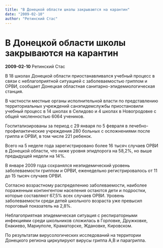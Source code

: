 ```yaml
---
title: "В Донецкой области школы закрываются на карантин"
date: "2009-02-10"
author: "Ретинский Стас"
---
```


# В Донецкой области школы закрываются на карантин

**2009-02-10** Ретинский Стас

В 18 школах Донецкой области приостанавливался учебный процесс в связи с неблагоприятной ситуацией с заболеваемостью гриппом и ОРВИ, сообщает Донецкая областная санитарно-эпидемиологическая станция.

В частности местные органы исполнительной власти по представлению территориальных учреждений санэпидемслужбы приостановили учебный процесс в 14 школах в Селидово и 4 школах в Новогродовке с общей численностью 6064 учеников.

 

 Госпитализированы за период с 29 января по 5 февраля в лечебно-профилактические учреждения 280 больных с осложнениями после гриппа и ОРВИ, в том числе 221 ребенок.

 

 Всего на 5 неделе года зарегистрировано более 16 тысяч случаев ОРВИ в Донецкой области, что ниже уровня эпидпорога на 58,2%, но выше предыдущей недели на 14%.

 

 В январе 2009 года сохранялся неэпидемический уровень заболеваемости гриппом и ОРВИ, еженедельно регистрировалось от 11 до 15 тысяч случаев ОРВИ.

 

 Согласно возрастному распределению заболеваемости, наиболее пораженным контингентом населения остаются дети и подростки, которые составляют 67,5% всех случаев ОРВИ. Уровень заболеваемости среди детей школьного возраста уже превысил пороговый показатель на 2,8%.

 

 Неблагоприятная эпидемическая ситуация с респираторными инфекциями среди школьников сложилась в Горловке, Дружковке, Енакиево, Мариуполе, Краматорске, Ждановке, Кировском.

По результатам вирусологических исследований на территории Донецкого региона циркулируют вирусы гриппа А,В и парагриппа.